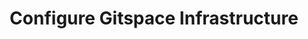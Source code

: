 ---
title: Configure Gitspace Infrastructure
description: Get Started with Harness CDE (Gitspaces)
sidebar_position: 2
sidebar_label: Configure Gitspace Infrastructure
---